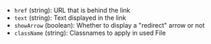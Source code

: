 - `href` (string): URL that is behind the link
- `text` (string): Text displayed in the link
- `showArrow` (boolean): Whether to display a "redirect" arrow or not
- `className` (string): Classnames to apply in used File